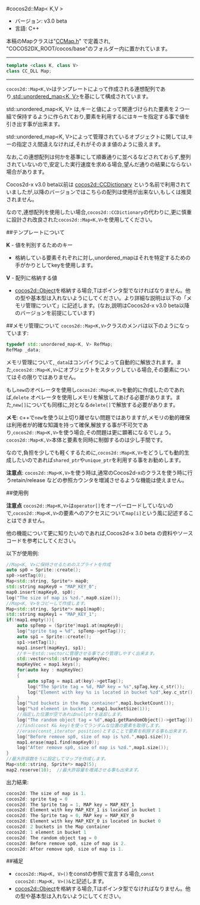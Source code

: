 #cocos2d::Map< K,V >

- バージョン: v3.0 beta
- 言語: C++

本稿のMapクラスは"[CCMap.h](https://github.com/chukong/cocos2d-x/blob/develop/cocos/base/CCMap.h)" で定義され, "COCOS2DX_ROOT/cocos/base"のフォルダー内に置かれています。

---

```cpp
template <class K, class V>
class CC_DLL Map;
```

---

`cocos2d::Map<K,V>`はテンプレートによって作成される連想配列であり,[std::unordered_map<K, V>](http://en.cppreference.com/w/cpp/container/unordered_map)を基にして構成されています。

std::unordered_map<K, V> は,キーと値によって関連づけられた要素を２つ一組で保持するように作られており,要素を利用するにはキーを指定する事で値を引き出す事が出来ます。

std::unordered_map<K, V>によって管理されているオブジェクトに関しては,キーの指定さえ間違えなければ,それがそのまま値のように扱えます。

なお,この連想配列は何かを基準にして順番通りに並べるなどされておらず,整列されていないので,安定した実行速度を求める場合,望んだ通りの結果にならない場合があります。

Cocos2d-x v3.0 beta以前は [cocos2d::CCDictionary](https://github.com/chukong/cocos2d-x/blob/develop/cocos/base/CCDictionary.h) という名前で利用されていましたが,以降のバージョンではこちらの配列は使用が出来ない,もしくは推奨されません。

なので,連想配列を使用したい場合,`cocos2d::CCDictionary`の代わりに,更に慎重に設計され改良された`cocos2d::Map<K,V>`を使用してください。

##テンプレートについて

**K** - 値を判別するためのキー

- 格納している要素それぞれに対し,unordered_mapはそれを特定するための手がかりとしてkeyを使用します。

**V** - 配列に格納する値

- [cocos2d::Object](https://github.com/chukong/cocos2d-x/blob/develop/cocos/base/CCObject.h)を格納する場合,Tはポインタ型でなければなりません。他の型や基本型は入れないようにしてください。より詳細な説明は以下の「メモリ管理について」に記述します。(なお,説明はCocos2d-x v3.0 beta以降のバージョンを前提にしています)

##メモリ管理について
`cocos2d::Map<K,V>`クラスのメンバは以下のようになっています:

```cpp
typedef std::unordered_map<K, V> RefMap;
RefMap _data;
```

メモリ管理について,`_data`はコンパイラによって自動的に解放されます。また,`cocos2d::Map<K,V>`にオブジェクトをスタックしている場合,その要素についてはその限りではありません。

もし`new`のオペレータを使用し`cocos2d::Map<K,V>`を動的に作成したのであれば,`delete` オペレータを使用しメモリを解放してあげる必要があります。また,`new[]`についても同様に,対となる`delete[]`で解放する必要があります。

**メモ**: c++で`new`を使う以上切り離せない問題ではありますが,メモリの動的確保は利用者が的確な知識を持って確保,解放する事が不可欠であり,`cocos2d::Map<K,V>`を使う場合,その問題は更に顕著になるでしょう。`cocos2d::Map<K,V>`本体と要素を同時に制御するのは少し手間です。

なので,負担を少しでも軽くするために,`cocos2d::Map<K,V>`をどうしても動的生成したいのであれば`shared_ptr`や`unique_ptr`を利用する事をお勧めします。

**注意点**: `cocos2d::Map<K,V>`を使う時は,通常のCocos2d-xのクラスを使う時に行うretain/release などの参照カウンタを増減させるような機能は使えません。


##使用例

**注意点** `cocos2d::Map<K,V>`は`operator[]`をオーバーロードしていないので,`cocos2d::Map<K,V>`の要素へのアクセスについて`map[i]`という風に記述することはできません。

他の機能について更に知りたいのであれば,Cocos2d-x 3.0 beta の資料やソースコードを参考にしてください。

以下が使用例:

```cpp
//Map<K, V>に保持させるためのスプライトを作成
auto sp0 = Sprite::create();
sp0->setTag(0);
Map<std::string, Sprite*> map0;
std::string mapKey0 = "MAP_KEY_0";
map0.insert(mapKey0, sp0);
log("The size of map is %zd.",map0.size()); 
//Map<K, V>をコピーして作成します。
Map<std::string, Sprite*> map1(map0);
std::string mapKey1 = "MAP_KEY_1";
if(!map1.empty()){
	auto spTemp = (Sprite*)map1.at(mapKey0);
	log("sprite tag = %d", spTemp->getTag());
	auto sp1 = Sprite::create();
	sp1->setTag(1);
	map1.insert(mapKey1, sp1);      
	//キーをstd::vectorに管理させる事でより管理しやすく出来ます。
	std::vector<std::string> mapKeyVec;
	mapKeyVec = map1.keys();
	for(auto key : mapKeyVec)
	{
		auto spTag = map1.at(key)->getTag();
		log("The Sprite tag = %d, MAP key = %s",spTag,key.c_str());
		log("Element with key %s is located in bucket %zd",key.c_str(),map1.bucket(key));
	}
	log("%zd buckets in the Map container",map1.bucketCount());
	log("%zd element in bucket 1",map1.bucketSize(1));  
	//指定した位置が空であればnullptrを返却します。
	log("The random object tag = %d",map1.getRandomObject()->getTag());  
	//find(const K& key)を使ってランダムな位置の要素を取得します。
	//erase(const_iterator position)とすることで要素を削除する事も出来ます。
	log("Before remove sp0, size of map is %zd.",map1.size());
	map1.erase(map1.find(mapKey0));
	log("After remove sp0, size of map is %zd.",map1.size());
}  
//最大許容数を５に設定してマップを作成します。
Map<std::string, Sprite*> map2(5);
map2.reserve(10);  //最大許容量を増減させる事も出来ます。
```

出力結果:

```cpp
cocos2d: The size of map is 1.
cocos2d: sprite tag = 0
cocos2d: The Sprite tag = 1, MAP key = MAP_KEY_1
cocos2d: Element with key MAP_KEY_1 is located in bucket 1
cocos2d: The Sprite tag = 0, MAP key = MAP_KEY_0
cocos2d: Element with key MAP_KEY_0 is located in bucket 0
cocos2d: 2 buckets in the Map container
cocos2d: 1 element in bucket 1
cocos2d: The random object tag = 0
cocos2d: Before remove sp0, size of map is 2.
cocos2d: After remove sp0, size of map is 1.
```


##補足

- `cocos2d::Map<K, V>()`をconstの参照で宣言する場合,`const cocos2d::Map<K, V>()&`と記述します。
- [cocos2d::Object](https://github.com/chukong/cocos2d-x/blob/develop/cocos/base/CCObject.h)を格納する場合,Tはポインタ型でなければなりません。他の型や基本型は入れないようにしてください。
